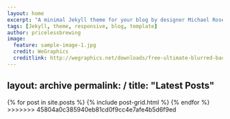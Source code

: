```yaml
---
layout: home
excerpt: "A minimal Jekyll theme for your blog by designer Michael Rose."
tags: [Jekyll, theme, responsive, blog, template]
author: pricelessbrewing
image:
  feature: sample-image-1.jpg
  credit: WeGraphics
  creditlink: http://wegraphics.net/downloads/free-ultimate-blurred-background-pack/
---
```

layout: archive
permalink: /
title: "Latest Posts"
---

<div class="tiles">
{% for post in site.posts %}
	{% include post-grid.html %}
{% endfor %}
</div><!-- /.tiles -->
>>>>>>> 45804a0c385940eb81cd0f9cc4e7afe4b5d6f9ed
